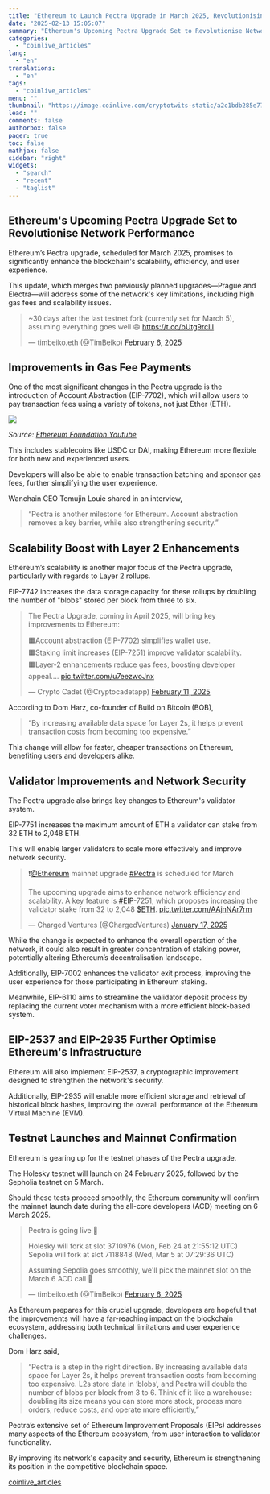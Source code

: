```yaml
---
title: "Ethereum to Launch Pectra Upgrade in March 2025, Revolutionising Gas Fees and Validator Efficiency"
date: "2025-02-13 15:05:07"
summary: "Ethereum's Upcoming Pectra Upgrade Set to Revolutionise Network Performance Ethereum’s Pectra upgrade, scheduled for March 2025, promises to significantly enhance the blockchain's scalability, efficiency, and user experience. This update, which merges two previously planned upgrades—Prague and Electra—will address some of the network's key limitations, including high gas fees and scalability..."
categories:
  - "coinlive_articles"
lang:
  - "en"
translations:
  - "en"
tags:
  - "coinlive_articles"
menu: ""
thumbnail: "https://image.coinlive.com/cryptotwits-static/a2c1bdb285e77e49e819abe1da112090.jpeg"
lead: ""
comments: false
authorbox: false
pager: true
toc: false
mathjax: false
sidebar: "right"
widgets:
  - "search"
  - "recent"
  - "taglist"
---
```


Ethereum's Upcoming Pectra Upgrade Set to Revolutionise Network Performance
---------------------------------------------------------------------------

Ethereum’s Pectra upgrade, scheduled for March 2025, promises to significantly enhance the blockchain's scalability, efficiency, and user experience.

This update, which merges two previously planned upgrades—Prague and Electra—will address some of the network's key limitations, including high gas fees and scalability issues.

> ~30 days after the last testnet fork (currently set for March 5), assuming everything goes well 😄 <https://t.co/bUtg9rcIlI>
> 
> — timbeiko.eth (@TimBeiko) [February 6, 2025](https://twitter.com/TimBeiko/status/1887508403611894163?ref_src=twsrc%5Etfw)

Improvements in Gas Fee Payments
--------------------------------

One of the most significant changes in the Pectra upgrade is the introduction of Account Abstraction (EIP-7702), which will allow users to pay transaction fees using a variety of tokens, not just Ether (ETH).

![](https://image.coinlive.com/cryptotwits-static/e8f98e1a930fd2f7016338f35537e39c.png)

*Source: [Ethereum Foundation Youtube](https://www.youtube.com/watch?v=FYanFF-yU6w&ab_channel=EthereumFoundation)*

This includes stablecoins like USDC or DAI, making Ethereum more flexible for both new and experienced users.

Developers will also be able to enable transaction batching and sponsor gas fees, further simplifying the user experience.

Wanchain CEO Temujin Louie shared in an interview,

> “Pectra is another milestone for Ethereum. Account abstraction removes a key barrier, while also strengthening security.”

Scalability Boost with Layer 2 Enhancements
-------------------------------------------

Ethereum’s scalability is another major focus of the Pectra upgrade, particularly with regards to Layer 2 rollups.

EIP-7742 increases the data storage capacity for these rollups by doubling the number of "blobs" stored per block from three to six.

> The Pectra Upgrade, coming in April 2025, will bring key improvements to Ethereum:  
>   
> 🟧Account abstraction (EIP-7702) simplifies wallet use.  
> 🟧Staking limit increases (EIP-7251) improve validator scalability.  
> 🟧Layer-2 enhancements reduce gas fees, boosting developer appeal.… [pic.twitter.com/u7eezwoJnx](https://t.co/u7eezwoJnx)
> 
> — Crypto Cadet (@Cryptocadetapp) [February 11, 2025](https://twitter.com/Cryptocadetapp/status/1889191306234335595?ref_src=twsrc%5Etfw)

According to Dom Harz, co-founder of Build on Bitcoin (BOB),

> “By increasing available data space for Layer 2s, it helps prevent transaction costs from becoming too expensive.”

This change will allow for faster, cheaper transactions on Ethereum, benefiting users and developers alike.

Validator Improvements and Network Security
-------------------------------------------

The Pectra upgrade also brings key changes to Ethereum's validator system.

EIP-7751 increases the maximum amount of ETH a validator can stake from 32 ETH to 2,048 ETH.

This will enable larger validators to scale more effectively and improve network security.

> ❗️[@Ethereum](https://twitter.com/ethereum?ref_src=twsrc%5Etfw) mainnet upgrade [#Pectra](https://twitter.com/hashtag/Pectra?src=hash&ref_src=twsrc%5Etfw) is scheduled for March  
>   
> The upcoming upgrade aims to enhance network efficiency and scalability. A key feature is [#EIP](https://twitter.com/hashtag/EIP?src=hash&ref_src=twsrc%5Etfw)-7251, which proposes increasing the validator stake from 32 to 2,048 [$ETH](https://twitter.com/search?q=%24ETH&src=ctag&ref_src=twsrc%5Etfw). [pic.twitter.com/AAjnNAr7rm](https://t.co/AAjnNAr7rm)
> 
> — Charged Ventures (@ChargedVentures) [January 17, 2025](https://twitter.com/ChargedVentures/status/1880393569929949497?ref_src=twsrc%5Etfw)

While the change is expected to enhance the overall operation of the network, it could also result in greater concentration of staking power, potentially altering Ethereum’s decentralisation landscape.

Additionally, EIP-7002 enhances the validator exit process, improving the user experience for those participating in Ethereum staking.

Meanwhile, EIP-6110 aims to streamline the validator deposit process by replacing the current voter mechanism with a more efficient block-based system.

EIP-2537 and EIP-2935 Further Optimise Ethereum's Infrastructure
----------------------------------------------------------------

Ethereum will also implement EIP-2537, a cryptographic improvement designed to strengthen the network's security.

Additionally, EIP-2935 will enable more efficient storage and retrieval of historical block hashes, improving the overall performance of the Ethereum Virtual Machine (EVM).

Testnet Launches and Mainnet Confirmation
-----------------------------------------

Ethereum is gearing up for the testnet phases of the Pectra upgrade.

The Holesky testnet will launch on 24 February 2025, followed by the Sepholia testnet on 5 March.

Should these tests proceed smoothly, the Ethereum community will confirm the mainnet launch date during the all-core developers (ACD) meeting on 6 March 2025.

> Pectra is going live 🥳  
>   
> Holesky will fork at slot 3710976 (Mon, Feb 24 at 21:55:12 UTC)  
> Sepolia will fork at slot 7118848 (Wed, Mar 5 at 07:29:36 UTC)  
>   
> Assuming Sepolia goes smoothly, we'll pick the mainnet slot on the March 6 ACD call 📅
> 
> — timbeiko.eth (@TimBeiko) [February 6, 2025](https://twitter.com/TimBeiko/status/1887506524756717747?ref_src=twsrc%5Etfw)

As Ethereum prepares for this crucial upgrade, developers are hopeful that the improvements will have a far-reaching impact on the blockchain ecosystem, addressing both technical limitations and user experience challenges.

Dom Harz said,

> “Pectra is a step in the right direction. By increasing available data space for Layer 2s, it helps prevent transaction costs from becoming too expensive. L2s store data in ‘blobs’, and Pectra will double the number of blobs per block from 3 to 6. Think of it like a warehouse: doubling its size means you can store more stock, process more orders, reduce costs, and operate more efficiently,”

Pectra’s extensive set of Ethereum Improvement Proposals (EIPs) addresses many aspects of the Ethereum ecosystem, from user interaction to validator functionality.

By improving its network's capacity and security, Ethereum is strengthening its position in the competitive blockchain space.

[coinlive_articles](https://www.coinlive.com/news/ethereum-to-launch-pectra-upgrade-in-march-2025-revolutionising-gas)
